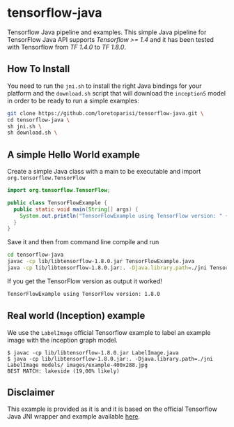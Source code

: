 # tensorflow-java
Tensorflow Java pipeline and examples. This simple Java pipeline for TensorFlow Java API supports *Tensorflow >= 1.4* and it has been tested with Tensorflow from *TF 1.4.0* to *TF 1.8.0*.

## How To Install
You need to run the `jni.sh` to install the right Java bindings for your platform and the `download.sh` script that will download the `inception5` model in order to be ready to run a simple examples:

```bash
git clone https://github.com/loretoparisi/tensorflow-java.git \
cd tensorflow-java \
sh jni.sh \
sh download.sh \
```

## A simple Hello World example
Create a simple Java class with a main to be executable and import `org.tensorflow.TensorFlow`

```java
import org.tensorflow.TensorFlow;

public class TensorFlowExample {
  public static void main(String[] args) {
    System.out.println("TensorFlowExample using TensorFlow version: " +  TensorFlow.version());
  }
}
```

Save it and then from command line compile and run

```bash
cd tensorflow-java
javac -cp lib/libtensorflow-1.8.0.jar TensorFlowExample.java
java -cp lib/libtensorflow-1.8.0.jar:. -Djava.library.path=./jni TensorFlowExample
```

If you get the TensorFlow version as output it worked!

```bash
TensorFlowExample using TensorFlow version: 1.8.0
```

## Real world (Inception) example
We use the `LabelImage` official Tensorflow example to label an example image with the inception graph model.

```
$ javac -cp lib/libtensorflow-1.8.0.jar LabelImage.java 
$ java -cp lib/libtensorflow-1.8.0.jar:. -Djava.library.path=./jni LabelImage models/ images/example-400x288.jpg 
BEST MATCH: lakeside (19,00% likely)
```

## Disclaimer
This example is provided as it is and it is based on the official Tensorflow Java JNI wrapper and example available [here](https://github.com/tensorflow/tensorflow/tree/master/tensorflow/java).
